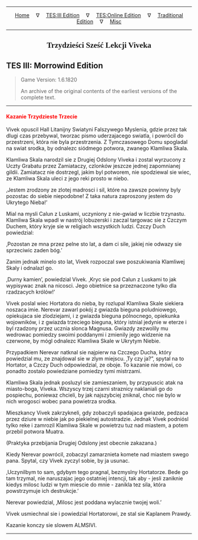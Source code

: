 
---

<!-- Jekyll Page Links -->

<center>
<a href="../../../../index.html">Home</a>
&emsp;&nabla;&emsp;
<a href="../../../index-tes3.html">TES:III Edition</a>
&emsp;&nabla;&emsp;
<a href="../../../index-teso.html">TES:Online Edition</a>
&emsp;&nabla;&emsp;
<a href="../../../index-traditional.html">Traditional Edition</a>
&emsp;&nabla;&emsp;
<a href="../../../index-misc.html">Misc</a>
</center>

<!-- Markdown Body Below: -->

---

<center>
<h2><span style="font-family:Georgia">Trzydzieści Sześć Lekcji Viveka</span></h2>
</center>

## TES III: Morrowind Edition

> Game Version: 1.6.1820
>
> An archive of the original contents of the earliest versions of the complete text.

---

#### <span style="color:red">Kazanie Trzydzieste Trzecie</span>

Vivek opuscil Hall Litanijny Swiatyni Falszywego Myslenia, gdzie przez tak dlugi czas przebywal, tworzac pismo uderzajacego swiatla, i powrócil do przestrzeni, która nie byla przestrzenia. Z Tymczasowego Domu spogladal na swiat srodka, by odnalezc siódmego potwora, zwanego Klamliwa Skala.

Klamliwa Skala narodzil sie z Drugiej Odslony Viveka i zostal wyrzucony z Uczty Grabatu przez Zamiataczy, czlonków jeszcze jednej zapomnianej gildii. Zamiatacz nie dostrzegl, jakim byl potworem, nie spodziewal sie wiec, ze Klamliwa Skala uleci z jego reki prosto w niebo.

‚Jestem zrodzony ze zlotej madrosci i sil, które na zawsze powinny byly pozostac do siebie niepodobne! Z taka natura zaproszony jestem do Ukrytego Nieba!’

Mial na mysli Calun z Luskami, uczyniony z nie-gwiad w liczbie trzynastu. Klamliwa Skala wpadl w nastrój lobuzerski i zaczal targowac sie z Czczym Duchem, który kryje sie w religiach wszystkich ludzi. Czczy Duch powiedzial:

‚Pozostan ze mna przez pelne sto lat, a dam ci sile, jakiej nie odwazy sie sprzeciwic zaden bóg.’

Zanim jednak minelo sto lat, Vivek rozpoczal swe poszukiwania Klamliwej Skaly i odnalazl go.

‚Durny kamien’, powiedzial Vivek. ‚Kryc sie pod Calun z Luskami to jak wypisywac znak na nicosci. Jego obietnice sa przeznaczone tylko dla rzadzacych królów!’

Vivek poslal wiec Hortatora do nieba, by rozlupal Klamliwa Skale siekiera noszaca imie. Nerevar zawarl pokój z gwiazda bieguna poludniowego, opiekujaca sie zlodziejami, i z gwiazda bieguna pólnocnego, opiekunka wojowników, i z gwiazda trzeciego bieguna, który istnial jedynie w eterze i byl rzadzony przez ucznia slonca Magnusa. Gwiazdy zezwolily mu wedrowac pomiedzy swoimi poddanymi i zmienily jego widzenie na czerwone, by mógl odnalezc Klamliwa Skale w Ukrytym Niebie.

Przypadkiem Nerevar natknal sie najpierw na Czczego Ducha, który powiedzial mu, ze znajdowal sie w zlym miejscu. ‚Ty czy ja?”, spytal na to Hortator, a Czczy Duch odpowiedzial, ze oboje. To kazanie nie mówi, co ponadto zostalo powiedziane pomiedzy tymi mistrzami.

Klamliwa Skala jednak posluzyl sie zamieszaniem, by przypuscic atak na miasto-boga, Viveka. Wszyscy trzej czarni straznicy naklaniali go do pospiechu, poniewaz chcieli, by jak najszybciej zniknal, choc nie bylo w nich wrogosci wobec pana powietrza srodka.

Mieszkancy Vivek zakrzykneli, gdy zobaczyli spadajaca gwiazde, pedzaca przez dziure w niebie jak po piekielnej autostradzie. Jednak Vivek podniósl tylko reke i zamrozil Klamliwa Skale w powietrzu tuz nad miastem, a potem przebil potwora Muatra.

(Praktyka przebijania Drugiej Odslony jest obecnie zakazana.)

Kiedy Nerevar powrócil, zobaczyl zamarznieta komete nad miastem swego pana. Spytal, czy Vivek zyczyl sobie, by ja usunac.

‚Uczynilbym to sam, gdybym tego pragnal, bezmyslny Hortatorze. Bede go tam trzymal, nie naruszajac jego ostatniej intencji, tak aby - jesli zaniknie kiedys milosc ludzi w tym miescie do mnie - zanikla tez sila, która powstrzymuje ich destrukcje.’

Nerevar powiedzial, ‚Milosc jest poddana wylacznie twojej woli.’

Vivek usmiechnal sie i powiedzial Hortatorowi, ze stal sie Kaplanem Prawdy.

Kazanie konczy sie slowem ALMSIVI.

---

